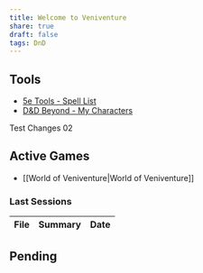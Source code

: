 ```yaml
---
title: Welcome to Veniventure
share: true
draft: false
tags: DnD
---
```


## Tools

- [5e Tools - Spell List](https://5e.tools/spells.html)
- [D&D Beyond - My Characters](https://www.dndbeyond.com/characters)

Test Changes 02

## Active Games

- [[World of Veniventure|World of Veniventure]]

### Last Sessions

| File | Summary | Date |
| ---- | ------- | ---- |


## Pending

